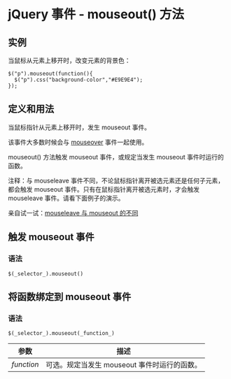 # jQuery 事件 - mouseout() 方法



## 实例

当鼠标从元素上移开时，改变元素的背景色：

```
$("p").mouseout(function(){
  $("p").css("background-color","#E9E9E4");
});

```

## 定义和用法

当鼠标指针从元素上移开时，发生 mouseout 事件。

该事件大多数时候会与 [mouseover](/jquery/event_mouseover.asp "jQuery mouseover() 事件函数") 事件一起使用。

mouseout() 方法触发 mouseout 事件，或规定当发生 mouseout 事件时运行的函数。

注释：与 mouseleave 事件不同，不论鼠标指针离开被选元素还是任何子元素，都会触发 mouseout 事件。只有在鼠标指针离开被选元素时，才会触发 mouseleave 事件。请看下面例子的演示。

亲自试一试：[mouseleave 与 mouseout 的不同](/tiy/t.asp?f=jquery_event_mouseleave_mouseout)

## 触发 mouseout 事件

### 语法

```
$(_selector_).mouseout()
```

## 将函数绑定到 mouseout 事件

### 语法

```
$(_selector_).mouseout(_function_)
```

| 参数 | 描述 |
| --- | --- |
| _function_ | 可选。规定当发生 mouseout 事件时运行的函数。 |



